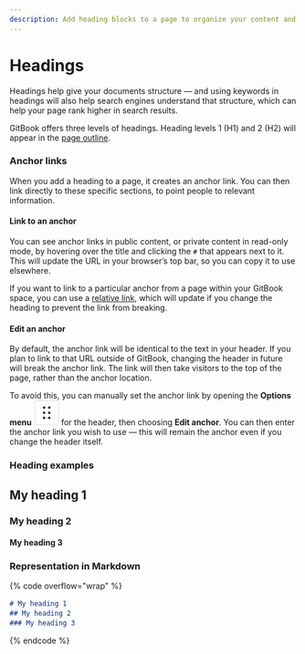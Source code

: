 ```yaml
---
description: Add heading blocks to a page to organize your content and improve SEO
---
```


# Headings

Headings help give your documents structure — and using keywords in headings will also help search engines understand that structure, which can help your page rank higher in search results.&#x20;

GitBook offers three levels of headings. Heading levels 1 (H1) and 2 (H2) will appear in the [page outline](../../resources/gitbook-ui.md#page-outline).

### Anchor links

When you add a heading to a page, it creates an anchor link. You can then link directly to these specific sections, to point people to relevant information.

#### Link to an anchor

You can see anchor links in public content, or private content in read-only mode, by hovering over the title and clicking the `#` that appears next to it. This will update the URL in your browser’s top bar, so you can copy it to use elsewhere.

If you want to link to a particular anchor from a page within your GitBook space, you can use a [relative link](../formatting/inline.md#relative-links), which will update if you change the heading to prevent the link from breaking.

#### Edit an anchor

By default, the anchor link will be identical to the text in your header. If you plan to link to that URL outside of GitBook, changing the header in future will break the anchor link. The link will then take visitors to the top of the page, rather than the anchor location.

To avoid this, you can manually set the anchor link by opening the **Options menu** <picture><source srcset="../../.gitbook/assets/options_menu_icon_dark.svg" media="(prefers-color-scheme: dark)"><img src="../../.gitbook/assets/options_menu_icon_light.svg" alt="The Options menu icon in GitBook"></picture> for the header, then choosing **Edit anchor**. You can then enter the anchor link you wish to use — this will remain the anchor even if you change the header itself.

### Heading examples <a href="#example-of-a-heading" id="example-of-a-heading"></a>

## My heading 1

### My heading 2

#### My heading 3

### Representation in Markdown

{% code overflow="wrap" %}
```markdown
# My heading 1
## My heading 2
### My heading 3
```
{% endcode %}

